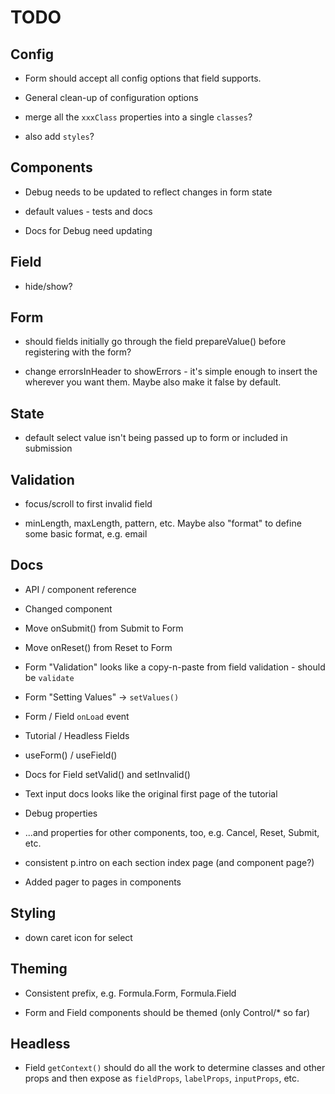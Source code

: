 # TODO

## Config

* Form should accept all config options that field supports.

* General clean-up of configuration options

* merge all the `xxxClass` properties into a single `classes`?

* also add `styles`?

## Components

* Debug needs to be updated to reflect changes in form state

* default values - tests and docs

* Docs for Debug need updating

## Field

* hide/show?

## Form

* should fields initially go through the field prepareValue() before
registering with the form?

* change errorsInHeader to showErrors - it's simple enough to insert the
  <Errors/> wherever you want them.  Maybe also make it false by default.

## State

* default select value isn't being passed up to form or included in submission

## Validation

* focus/scroll to first invalid field

* minLength, maxLength, pattern, etc.  Maybe also "format" to define some
basic format, e.g. email

## Docs

* API / component reference

* Changed component

* Move onSubmit() from Submit to Form

* Move onReset() from Reset to Form

* Form "Validation" looks like a copy-n-paste from field validation - should
be `validate`

* Form "Setting Values" -> `setValues()`

* Form / Field `onLoad` event

* Tutorial / Headless Fields

* useForm() / useField()

* Docs for Field setValid() and setInvalid()

* Text input docs looks like the original first page of the tutorial

* Debug properties

* ...and properties for other components, too, e.g. Cancel, Reset, Submit, etc.

* consistent p.intro on each section index page (and component page?)

* Added pager to pages in components

## Styling

* down caret icon for select

## Theming

* Consistent prefix, e.g. Formula.Form, Formula.Field

* Form and Field components should be themed (only Control/* so far)

## Headless

* Field `getContext()` should do all the work to determine classes and
other props and then expose as `fieldProps`, `labelProps`, `inputProps`,
etc.
